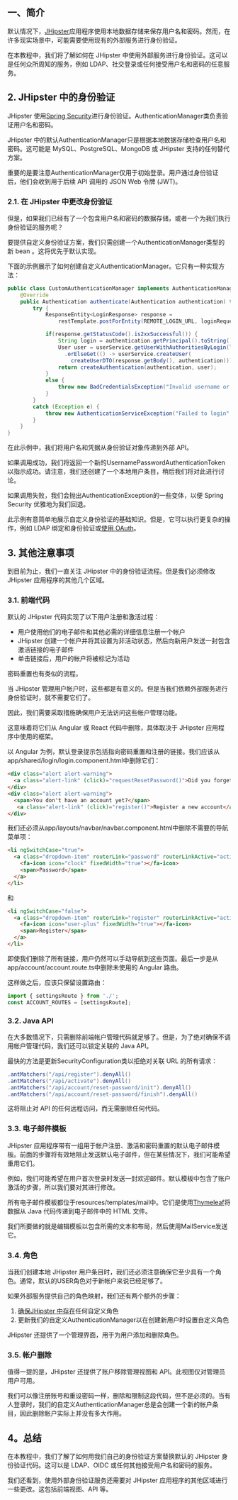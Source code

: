 ## 一、简介

默认情况下，[JHipster](https://www.jhipster.tech/)应用程序使用本地数据存储来保存用户名和密码。然而，在许多现实场景中，可能需要使用现有的外部服务进行身份验证。

在本教程中，我们将了解如何在 JHipster 中使用外部服务进行身份验证。这可以是任何众所周知的服务，例如 LDAP、社交登录或任何接受用户名和密码的任意服务。

## 2. JHipster 中的身份验证

JHipster 使用[Spring Security](https://www.baeldung.com/security-spring)进行身份验证。AuthenticationManager类负责验证用户名和密码。

JHipster 中的默认AuthenticationManager只是根据本地数据存储检查用户名和密码。这可能是 MySQL、PostgreSQL、MongoDB 或 JHipster 支持的任何替代方案。

重要的是要注意AuthenticationManager仅用于初始登录。用户通过身份验证后，他们会收到用于后续 API 调用的 JSON Web 令牌 (JWT)。

### 2.1. 在 JHipster 中更改身份验证

但是，如果我们已经有了一个包含用户名和密码的数据存储，或者一个为我们执行身份验证的服务呢？

要提供自定义身份验证方案，我们只需创建一个AuthenticationManager类型的新 bean 。这将优先于默认实现。

下面的示例展示了如何创建自定义AuthenticationManager。它只有一种实现方法：

```java
public class CustomAuthenticationManager implements AuthenticationManager {
    @Override
    public Authentication authenticate(Authentication authentication) throws AuthenticationException {
        try {
            ResponseEntity<LoginResponse> response =
                restTemplate.postForEntity(REMOTE_LOGIN_URL, loginRequest, LoginResponse.class);

            if(response.getStatusCode().is2xxSuccessful()) {
                String login = authentication.getPrincipal().toString();
                User user = userService.getUserWithAuthoritiesByLogin(login)
                  .orElseGet(() -> userService.createUser(
                    createUserDTO(response.getBody(), authentication)));
                return createAuthentication(authentication, user);
            }
            else {
                throw new BadCredentialsException("Invalid username or password");
            }
        }
        catch (Exception e) {
            throw new AuthenticationServiceException("Failed to login", e);
        }
    }
}
```

在此示例中，我们将用户名和凭据从身份验证对象传递到外部 API。

如果调用成功，我们将返回一个新的UsernamePasswordAuthenticationToken以指示成功。请注意，我们还创建了一个本地用户条目，稍后我们将对此进行讨论。

如果调用失败，我们会抛出AuthenticationException的一些变体，以便 Spring Security 优雅地为我们回退。

此示例有意简单地展示自定义身份验证的基础知识。但是，它可以执行更复杂的操作，例如 LDAP 绑定和身份验证或[使用 OAuth](https://developer.okta.com/blog/2018/03/01/develop-microservices-jhipster-oauth)。

## 3. 其他注意事项

到目前为止，我们一直关注 JHipster 中的身份验证流程。但是我们必须修改 JHipster 应用程序的其他几个区域。

### 3.1. 前端代码

默认的 JHipster 代码实现了以下用户注册和激活过程：

-   用户使用他们的电子邮件和其他必需的详细信息注册一个帐户
-   JHipster 创建一个帐户并将其设置为非活动状态，然后向新用户发送一封包含激活链接的电子邮件
-   单击链接后，用户的帐户将被标记为活动

密码重置也有类似的流程。

当 JHipster 管理用户帐户时，这些都是有意义的。但是当我们依赖外部服务进行身份验证时，就不需要它们了。

因此，我们需要采取措施确保用户无法访问这些帐户管理功能。

这意味着将它们从 Angular 或 React 代码中删除，具体取决于 JHipster 应用程序中使用的框架。

以 Angular 为例，默认登录提示包括指向密码重置和注册的链接。我们应该从app/shared/login/login.component.html中删除它们：

```html
<div class="alert alert-warning">
  <a class="alert-link" (click)="requestResetPassword()">Did you forget your password?</a>
</div>
<div class="alert alert-warning">
  <span>You don't have an account yet?</span>
   <a class="alert-link" (click)="register()">Register a new account</a>
</div>
```

我们还必须从app/layouts/navbar/navbar.component.html中删除不需要的导航菜单项：

```html
<li ngSwitchCase="true">
  <a class="dropdown-item" routerLink="password" routerLinkActive="active" (click)="collapseNavbar()">
    <fa-icon icon="clock" fixedWidth="true"></fa-icon>
    <span>Password</span>
  </a>
</li>
```

和

```html
<li ngSwitchCase="false">
  <a class="dropdown-item" routerLink="register" routerLinkActive="active" (click)="collapseNavbar()">
    <fa-icon icon="user-plus" fixedWidth="true"></fa-icon>
    <span>Register</span>
  </a>
</li>
```

即使我们删除了所有链接，用户仍然可以手动导航到这些页面。最后一步是从app/account/account.route.ts中删除未使用的 Angular 路由。

这样做之后，应该只保留设置路由：

```javascript
import { settingsRoute } from './';
const ACCOUNT_ROUTES = [settingsRoute];
```

### 3.2. Java API

在大多数情况下，只需删除前端帐户管理代码就足够了。但是，为了绝对确保不调用帐户管理代码，我们还可以锁定关联的 Java API。

最快的方法是更新SecurityConfiguration类以拒绝对关联 URL 的所有请求：

```java
.antMatchers("/api/register").denyAll()
.antMatchers("/api/activate").denyAll()
.antMatchers("/api/account/reset-password/init").denyAll()
.antMatchers("/api/account/reset-password/finish").denyAll()
```

这将阻止对 API 的任何远程访问，而无需删除任何代码。

### 3.3. 电子邮件模板

JHipster 应用程序带有一组用于帐户注册、激活和密码重置的默认电子邮件模板。前面的步骤将有效地阻止发送默认电子邮件，但在某些情况下，我们可能希望重用它们。

例如，我们可能希望在用户首次登录时发送一封欢迎邮件。默认模板中包含了账户激活的步骤，所以我们要对其进行修改。

所有电子邮件模板都位于resources/templates/mail中。它们是使用[Thymeleaf](https://www.baeldung.com/thymeleaf-in-spring-mvc)将数据从 Java 代码传递到电子邮件中的 HTML 文件。

我们所要做的就是编辑模板以包含所需的文本和布局，然后使用MailService发送它。

### 3.4. 角色

当我们创建本地 JHipster 用户条目时，我们还必须注意确保它至少具有一个角色。通常，默认的USER角色对于新帐户来说已经足够了。

如果外部服务提供自己的角色映射，我们还有两个额外的步骤：

1.  [确保JHipster 中存在](https://www.baeldung.com/jhipster-new-roles)任何自定义角色
2.  更新我们的自定义AuthenticationManager以在创建新用户时设置自定义角色

JHipster 还提供了一个管理界面，用于为用户添加和删除角色。

### 3.5. 帐户删除

值得一提的是，JHipster 还提供了账户移除管理视图和 API。此视图仅对管理员用户可用。

我们可以像注册账号和重设密码一样，删除和限制这段代码，但不是必须的。当有人登录时，我们的自定义AuthenticationManager总是会创建一个新的帐户条目，因此删除帐户实际上并没有多大作用。

## 4。总结

在本教程中，我们了解了如何用我们自己的身份验证方案替换默认的 JHipster 身份验证代码。这可以是 LDAP、OIDC 或任何其他接受用户名和密码的服务。

我们还看到，使用外部身份验证服务还需要对 JHipster 应用程序的其他区域进行一些更改。这包括前端视图、API 等。
